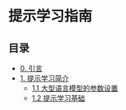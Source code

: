 # 提示学习指南

## 目录

- [0. 引言](/提示学习指南/引言.md)
- [1. 提示学习简介](/提示学习指南/提示学习简介.md)
  - [1.1 大型语言模型的参数设置](/提示学习指南/大型语言模型的参数设置.md)
  - [1.2 提示学习基础](/提示学习指南/提示学习基础.md)

